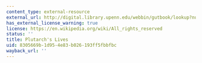```yaml
---
content_type: external-resource
external_url: http://digital.library.upenn.edu/webbin/gutbook/lookup?num=674
has_external_license_warning: true
license: https://en.wikipedia.org/wiki/All_rights_reserved
status: ''
title: Plutarch's Lives
uid: 8305669b-1d95-4e83-b026-193ff5fbbfbc
wayback_url: ''
---
```

